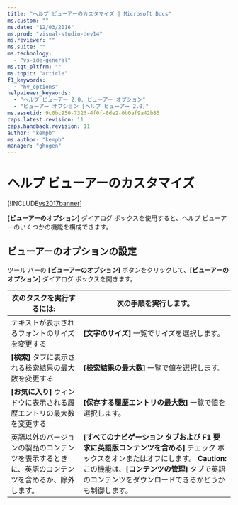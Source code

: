 ```yaml
---
title: "ヘルプ ビューアーのカスタマイズ | Microsoft Docs"
ms.custom: ""
ms.date: "12/03/2016"
ms.prod: "visual-studio-dev14"
ms.reviewer: ""
ms.suite: ""
ms.technology: 
  - "vs-ide-general"
ms.tgt_pltfrm: ""
ms.topic: "article"
f1_keywords: 
  - "hv_options"
helpviewer_keywords: 
  - "ヘルプ ビューアー 2.0, ビューアー オプション"
  - "ビューアー オプション [ヘルプ ビューアー 2.0]"
ms.assetid: 9c0bc950-7323-4f0f-8de2-0b0af9a42b85
caps.latest.revision: 11
caps.handback.revision: 11
author: "kempb"
ms.author: "kempb"
manager: "ghogen"
---
```

# ヘルプ ビューアーのカスタマイズ
[!INCLUDE[vs2017banner](../code-quality/includes/vs2017banner.md)]

**\[ビューアーのオプション\]** ダイアログ ボックスを使用すると、ヘルプ ビューアーのいくつかの機能を構成できます。  
  
## ビューアーのオプションの設定  
 ツール バーの **\[ビューアーのオプション\]** ボタンをクリックして、**\[ビューアーのオプション\]** ダイアログ ボックスを開きます。  
  
|次のタスクを実行するには:|次の手順を実行します。|  
|-------------------|-----------------|  
|テキストが表示されるフォントのサイズを変更する|**\[文字のサイズ\]** 一覧でサイズを選択します。|  
|**\[検索\]** タブに表示される検索結果の最大数を変更する|**\[検索結果の最大数\]** 一覧で値を選択します。|  
|**\[お気に入り\]** ウィンドウに表示される履歴エントリの最大数を変更する|**\[保存する履歴エントリの最大数\]** 一覧で値を選択します。|  
|英語以外のバージョンの製品のコンテンツを表示するときに、英語のコンテンツを含めるか、除外します。|**\[すべてのナビゲーション タブおよび F1 要求に英語版コンテンツを含める\]** チェック ボックスをオンまたはオフにします。 **Caution:**  この機能は、**\[コンテンツの管理\]** タブで英語のコンテンツをダウンロードできるかどうかも制御します。|